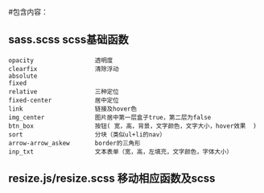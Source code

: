 #包含内容：
## sass.scss scss基础函数  

    opacity                 透明度  
    clearfix                清除浮动  
    absolute  
    fixed  
    relative                三种定位  
    fixed-center            居中定位   
    link                    链接及hover色  
    img_center              图片居中第一层盒子true，第二层为false  
    btn_box                 按钮( 宽，高，背景，文字颜色，文字大小，hover效果  )  
    sort                    分块（类似ul+li的nav）  
    arrow-arrow_askew       border的三角形  
    inp_txt                 文本表单（宽，高，左填充，文字颜色，字体大小）


## resize.js/resize.scss           移动相应函数及scss
